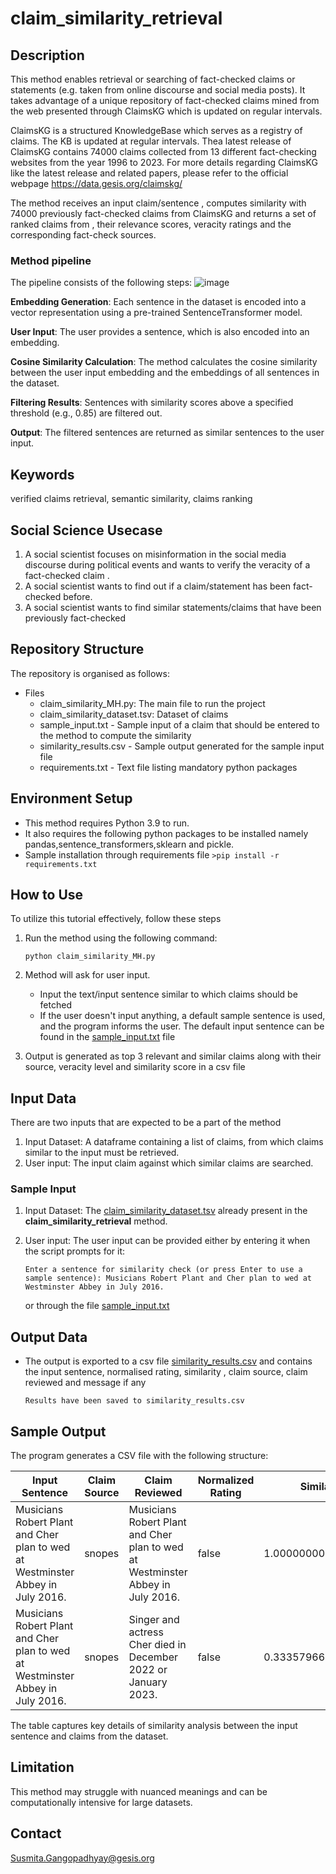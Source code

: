 # claim_similarity_retrieval

## Description
This method enables retrieval or searching of fact-checked claims or statements (e.g. taken from online discourse and social media posts). It takes advantage of a unique repository of fact-checked claims mined from the web presented through ClaimsKG which is updated on regular intervals.

ClaimsKG is a structured KnowledgeBase which serves as a registry of claims. The KB is updated at regular intervals. Thea latest release of ClaimsKG contains 74000 claims collected from 13 different fact-checking websites from  the year 1996 to 2023. For more details regarding ClaimsKG like the latest release and related papers, please refer to the official webpage https://data.gesis.org/claimskg/ 

The method receives an input claim/sentence , computes similarity with 74000 previously fact-checked claims from ClaimsKG and returns a set of ranked claims from , their relevance scores, veracity ratings and the corresponding fact-check sources.  

### Method pipeline

The pipeline consists of the following steps:
![image](https://github.com/user-attachments/assets/b7040304-6db7-4099-83ce-2d498a469f45)





**Embedding Generation**: Each sentence in the dataset is encoded into a vector representation using a pre-trained SentenceTransformer model.

**User Input**: The user provides a sentence, which is also encoded into an embedding.

**Cosine Similarity Calculation**: The method calculates the cosine similarity between the user input embedding and the embeddings of all sentences in the dataset.

**Filtering Results**: Sentences with similarity scores above a specified threshold (e.g., 0.85) are filtered out.

**Output**: The filtered sentences are returned as similar sentences to the user input.

## Keywords
verified claims retrieval, semantic similarity, claims ranking

## Social Science Usecase

1. A social scientist focuses on misinformation in the social media discourse during political events and wants to verify the veracity of a fact-checked claim .
2. A social scientist wants to find out if a claim/statement has been fact-checked before.
3. A social scientist wants to find similar statements/claims that have been previously fact-checked


## Repository Structure
The repository is organised as follows: 

* Files
  - claim_similarity_MH.py: The main file to run the project
  - claim_similarity_dataset.tsv: Dataset of claims
  - sample_input.txt - Sample input of a claim that should be entered to the method to compute the similarity
  - similarity_results.csv - Sample output generated for the sample input file
  - requirements.txt - Text file listing mandatory python packages


 

## Environment Setup
 - This method requires Python 3.9 to run.
 - It also requires the following python packages to be installed namely pandas,sentence_transformers,sklearn and pickle.
 - Sample installation through requirements file
    `>pip install -r requirements.txt`


  

## How to Use
To utilize this tutorial effectively, follow these steps
1. Run the method using the following command: 
   
   `python claim_similarity_MH.py`
   
2. Method will ask for user input.
     - Input the text/input sentence similar to which claims should be fetched
     - If the user doesn't input anything, a default sample sentence is used, and the program informs the user. The default input sentence can be found in the [sample_input.txt](https://github.com/BDA-KTS/claim_similarity_retrieval/blob/main/sample_input.txt) file

   
3. Output is generated as top 3 relevant and similar claims along with their source, veracity level and similarity score in a csv file

## Input Data 
There are two inputs that are expected to be a part of the method
1. Input Dataset: A dataframe containing a list of claims, from which claims similar to the input must be retrieved.
2. User input: The input claim against which similar claims are searched.
   
### Sample Input 
1. Input Dataset: The [claim_similarity_dataset.tsv](https://github.com/BDA-KTS/claim_similarity_retrieval/blob/main/claim_similarity_dataset.tsv) already present in the **claim_similarity_retrieval** method. 

   
2. User input: The user input can be provided either by entering it when the script prompts for it:
   
    `Enter a sentence for similarity check (or press Enter to use a sample sentence): Musicians Robert Plant and Cher plan to wed at Westminster Abbey in July 2016.`
   
   or through the file [sample_input.txt](https://github.com/BDA-KTS/claim_similarity_retrieval/blob/main/sample_input.txt)

## Output Data 
* The output is exported to a csv file [similarity_results.csv](https://github.com/BDA-KTS/claim_similarity_retrieval/blob/main/similarity_results.csv) and contains the input sentence, normalised rating, similarity , claim source, claim reviewed and message if any
  
  `Results have been saved to similarity_results.csv`
## Sample Output

The program generates a CSV file with the following structure:

| **Input Sentence**                                                   | **Claim Source** | **Claim Reviewed**                                                              | **Normalized Rating** | **Similarity**      | **Message** |
|-----------------------------------------------------------------------|------------------|----------------------------------------------------------------------------------|------------------------|---------------------|--------------|
| Musicians Robert Plant and Cher plan to wed at Westminster Abbey in July 2016. | snopes           | Musicians Robert Plant and Cher plan to wed at Westminster Abbey in July 2016.   | false                 | 1.0000000000000007  |              |
| Musicians Robert Plant and Cher plan to wed at Westminster Abbey in July 2016. | snopes           | Singer and actress Cher died in December 2022 or January 2023.                  | false                 | 0.33357966160385355 |              |

The table captures key details of similarity analysis between the input sentence and claims from the dataset.
               




## Limitation

This method may struggle with nuanced meanings and can be computationally intensive for large datasets. 



## Contact
Susmita.Gangopadhyay@gesis.org


